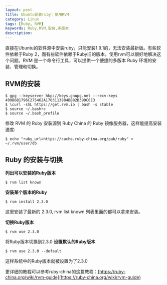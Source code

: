 ```yaml
---
layout: post
title: Ubuntu安装ruby：使用RVM
category: Linux
tags: [Ruby, RVM]
keywords: Ruby,RVM,安装,多版本
description: 
--- 
```


直接在Ubuntu的软件源中安装ruby，只能安装1.9.1的，无法安装最新版。有些软件依赖于Ruby 2，而有些软件依赖于Ruby旧的版本。使用rvm可以很好地解决这个问题。RVM 是一个命令行工具，可以提供一个便捷的多版本 Ruby 环境的安装、管理和切换。

## RVM的安装
	$ gpg --keyserver hkp://keys.gnupg.net --recv-keys 409B6B1796C275462A1703113804BB82D39DC0E3
	$ \curl -sSL https://get.rvm.io | bash -s stable
	$ source ~/.bashrc
	$ source ~/.bash_profile

修改 RVM 的 Ruby 安装源到 Ruby China 的 Ruby 镜像服务器，这样能提高安装速度:

	$ echo "ruby_url=https://cache.ruby-china.org/pub/ruby" > ~/.rvm/user/db

## Ruby 的安装与切换
**列出可以安装的Ruby版本**

	$ rvm list known

**安装某个版本的Ruby**

	$ rvm install 2.3.0

这里安装了最新的 2.3.0, rvm list known 列表里面的都可以拿来安装。

**切换Ruby版本**

	$ rvm use 2.3.0

将Ruby版本切换到2.3.0
**设置默认的Ruby版本**

	$ rvm use 2.3.0 --default

这样系统中的Ruby版本就被设置为了2.3.0

更详细的教程可以参考ruby-china的这篇教程：[https://ruby-china.org/wiki/rvm-guide](https://ruby-china.org/wiki/rvm-guide)

